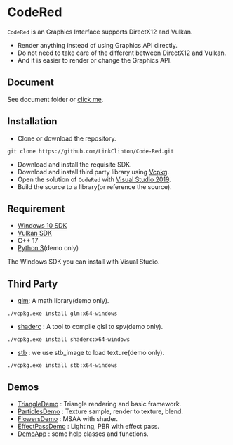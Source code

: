 # CodeRed

`CodeRed` is an Graphics Interface supports DirectX12 and Vulkan.

- Render anything instead of using Graphics API directly. 
- Do not need to take care of the different between DirectX12 and Vulkan.
- And it is easier to render or change the Graphics API.

## Document

See document folder or [click me](https://github.com/LinkClinton/Code-Red/tree/master/Document/readme.md).

## Installation

- Clone or download the repository.

```git
git clone https://github.com/LinkClinton/Code-Red.git
```
- Download and install the requisite SDK.
- Download and install third party library using [Vcpkg](https://github.com/Microsoft/vcpkg). 
- Open the solution of `CodeRed` with [Visual Studio 2019](https://visualstudio.microsoft.com/).
- Build the source to a library(or reference the source).

## Requirement

- [Windows 10 SDK](https://developer.microsoft.com/en-us/windows/downloads/windows-10-sdk)
- [Vulkan SDK](https://vulkan.lunarg.com/sdk/home)
- C++ 17
- [Python 3](https://www.python.org/)(demo only)

The Windows SDK you can install with Visual Studio.

## Third Party

- [glm](https://github.com/g-truc/glm): A math library(demo only).

```git
./vcpkg.exe install glm:x64-windows
```

- [shaderc](https://github.com/google/shaderc) : A tool to compile glsl to spv(demo only).

```git
./vcpkg.exe install shaderc:x64-windows
```
- [stb](https://github.com/nothings/stb) : we use stb_image to load texture(demo only).

```git
./vcpkg.exe install stb:x64-windows
```

## Demos

- [TriangleDemo](https://github.com/LinkClinton/Code-Red/tree/master/Demos/TriangleDemo) : Triangle rendering and basic framework.
- [ParticlesDemo](https://github.com/LinkClinton/Code-Red/tree/master/Demos/ParticlesDemo) : Texture sample, render to texture, blend.
- [FlowersDemo](https://github.com/LinkClinton/Code-Red/tree/master/Demos/FlowersDemo) : MSAA with shader.
- [EffectPassDemo](https://github.com/LinkClinton/Code-Red/tree/master/Demos/EffectPassDemo) : Lighting, PBR with effect pass.
- [DemoApp](https://github.com/LinkClinton/Code-Red/tree/master/Demos/DemoApp) : some help classes and functions.